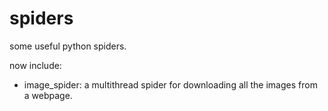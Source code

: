 # spiders
some useful python spiders.

now include:

- image_spider: a multithread spider for downloading all the images from a webpage.
